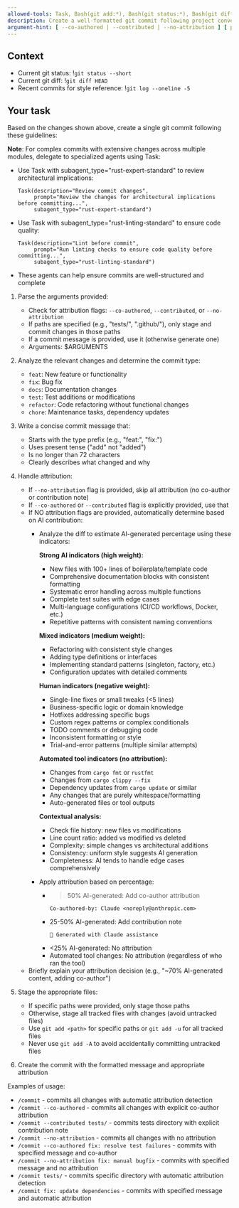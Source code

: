 ```yaml
---
allowed-tools: Task, Bash(git add:*), Bash(git status:*), Bash(git diff:*), Bash(git commit:*), Bash(git log:*), Bash(git show:*), Read, Glob, Grep, TodoWrite
description: Create a well-formatted git commit following project conventions
argument-hint: [ --co-authored | --contributed | --no-attribution ] [ paths... ] [ message ] - e.g., "tests/" or "--co-authored fix: update dependencies"
---
```


## Context

- Current git status: !`git status --short`
- Current git diff: !`git diff HEAD`
- Recent commits for style reference: !`git log --oneline -5`

## Your task

Based on the changes shown above, create a single git commit following these guidelines:

**Note**: For complex commits with extensive changes across multiple modules, delegate to specialized agents using Task:
- Use Task with subagent_type="rust-expert-standard" to review architectural implications:
  ```
  Task(description="Review commit changes",
       prompt="Review the changes for architectural implications before committing...",
       subagent_type="rust-expert-standard")
  ```
- Use Task with subagent_type="rust-linting-standard" to ensure code quality:
  ```
  Task(description="Lint before commit", 
       prompt="Run linting checks to ensure code quality before committing...",
       subagent_type="rust-linting-standard")
  ```
- These agents can help ensure commits are well-structured and complete

1. Parse the arguments provided:
    - Check for attribution flags: `--co-authored`, `--contributed`, or `--no-attribution`
    - If paths are specified (e.g., "tests/", ".github/"), only stage and commit changes in those paths
    - If a commit message is provided, use it (otherwise generate one)
    - Arguments: $ARGUMENTS

2. Analyze the relevant changes and determine the commit type:
    - `feat`: New feature or functionality
    - `fix`: Bug fix
    - `docs`: Documentation changes
    - `test`: Test additions or modifications
    - `refactor`: Code refactoring without functional changes
    - `chore`: Maintenance tasks, dependency updates

3. Write a concise commit message that:
    - Starts with the type prefix (e.g., "feat:", "fix:")
    - Uses present tense ("add" not "added")
    - Is no longer than 72 characters
    - Clearly describes what changed and why

4. Handle attribution:
    - If `--no-attribution` flag is provided, skip all attribution (no co-author or contribution note)
    - If `--co-authored` or `--contributed` flag is explicitly provided, use that
    - If NO attribution flags are provided, automatically determine based on AI contribution:
        * Analyze the diff to estimate AI-generated percentage using these indicators:

          **Strong AI indicators (high weight):**
            - New files with 100+ lines of boilerplate/template code
            - Comprehensive documentation blocks with consistent formatting
            - Systematic error handling across multiple functions
            - Complete test suites with edge cases
            - Multi-language configurations (CI/CD workflows, Docker, etc.)
            - Repetitive patterns with consistent naming conventions

          **Mixed indicators (medium weight):**
            - Refactoring with consistent style changes
            - Adding type definitions or interfaces
            - Implementing standard patterns (singleton, factory, etc.)
            - Configuration updates with detailed comments

          **Human indicators (negative weight):**
            - Single-line fixes or small tweaks (<5 lines)
            - Business-specific logic or domain knowledge
            - Hotfixes addressing specific bugs
            - Custom regex patterns or complex conditionals
            - TODO comments or debugging code
            - Inconsistent formatting or style
            - Trial-and-error patterns (multiple similar attempts)
            

          **Automated tool indicators (no attribution):**
            - Changes from `cargo fmt` or `rustfmt`
            - Changes from `cargo clippy --fix`
            - Dependency updates from `cargo update` or similar
            - Any changes that are purely whitespace/formatting
            - Auto-generated files or tool outputs

          **Contextual analysis:**
            - Check file history: new files vs modifications
            - Line count ratio: added vs modified vs deleted
            - Complexity: simple changes vs architectural additions
            - Consistency: uniform style suggests AI generation
            - Completeness: AI tends to handle edge cases comprehensively

        * Apply attribution based on percentage:
            - > 50% AI-generated: Add co-author attribution
              ```
              Co-authored-by: Claude <noreply@anthropic.com>
              ```
            - 25-50% AI-generated: Add contribution note
              ```
              🤖 Generated with Claude assistance
              ```
            - <25% AI-generated: No attribution
            - Automated tool changes: No attribution (regardless of who ran the tool)
    - Briefly explain your attribution decision (e.g., "~70% AI-generated content, adding co-author")

5. Stage the appropriate files:
    - If specific paths were provided, only stage those paths
    - Otherwise, stage all tracked files with changes (avoid untracked files)
    - Use `git add <path>` for specific paths or `git add -u` for all tracked files
    - Never use `git add -A` to avoid accidentally committing untracked files

6. Create the commit with the formatted message and appropriate attribution

Examples of usage:

- `/commit` - commits all changes with automatic attribution detection
- `/commit --co-authored` - commits all changes with explicit co-author attribution
- `/commit --contributed tests/` - commits tests directory with explicit contribution note
- `/commit --no-attribution` - commits all changes with no attribution
- `/commit --co-authored fix: resolve test failures` - commits with specified message and co-author
- `/commit --no-attribution fix: manual bugfix` - commits with specified message and no attribution
- `/commit tests/` - commits specific directory with automatic attribution detection
- `/commit fix: update dependencies` - commits with specified message and automatic attribution